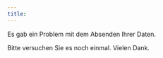 ```yaml
---
title: 
---
```


Es gab ein Problem mit dem Absenden Ihrer Daten. 

Bitte versuchen Sie es noch einmal. Vielen Dank.
